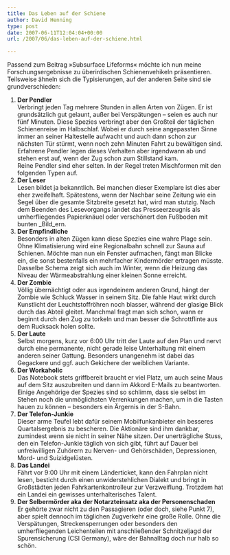 ```yaml
---
title: Das Leben auf der Schiene
author: David Henning
type: post
date: 2007-06-11T12:04:04+00:00
url: /2007/06/das-leben-auf-der-schiene.html

---
```

Passend zum Beitrag »Subsurface Lifeforms« möchte ich nun meine Forschungsergebnisse zu überirdischen Schienenvehikeln präsentieren. Teilsweise ähneln sich die Typisierungen, auf der anderen Seite sind sie grundverschieden:

  1. **Der Pendler**  
    Verbringt jeden Tag mehrere Stunden in allen Arten von Zügen. Er ist grundsätzlich gut gelaunt, außer bei Verspätungen &#8211; seien es auch nur fünf Minuten. Diese Spezies verbringt aber den Großteil der täglichen Schienenreise im Halbschlaf. Wobei er durch seine angepassten Sinne immer an seiner Haltestelle aufwacht und auch dann schon zur nächsten Tür stürmt, wenn noch zehn Minuten Fahrt zu bewältigen sind. Erfahrene Pendler legen dieses Verhalten aber irgendwann ab und stehen erst auf, wenn der Zug schon zum Stillstand kam.  
    Reine Pendler sind eher selten. In der Regel treten Mischformen mit den folgenden Typen auf.
  2. **Der Leser**  
    Lesen bildet ja bekanntlich. Bei manchen dieser Exemplare ist dies aber eher zweifelhaft. Spätestens, wenn der Nachbar seine Zeitung wie ein Segel über die gesamte Sitzbreite gesetzt hat, wird man stutzig. Nach dem Beenden des Lesevorgangs landet das Presseerzeugnis als umherfliegendes Papierknäuel oder verschönert den Fußboden mit bunten _Bild_ern.
  3. **Der Empfindliche**  
    Besonders in alten Zügen kann diese Spezies eine wahre Plage sein. Ohne Klimatisierung wird eine Regionalbahn schnell zur Sauna auf Schienen. Möchte man nun ein Fenster aufmachen, fängt man Blicke ein, die sonst bestenfalls ein mehrfacher Kindermörder ertragen müsste.  
    Dasselbe Schema zeigt sich auch im Winter, wenn die Heizung das Niveau der Wärmeabstrahlung einer kleinen Sonne erreicht.
  4. **Der Zombie**  
    Völlig übernächtigt oder aus irgendeinem anderen Grund, hängt der Zombie wie Schluck Wasser in seinem Sitz. Die fahle Haut wirkt durch Kunstlicht der Leuchtstoffröhren noch blasser, während der glasige Blick durch das Abteil gleitet. Manchmal fragt man sich schon, wann er beginnt durch den Zug zu torkeln und man besser die Schrottflinte aus dem Rucksack holen sollte.
  5. **Der Laute**  
    Selbst morgens, kurz vor 6:00 Uhr tritt der Laute auf den Plan und nervt durch eine permanente, nicht gerade leise Unterhaltung mit einem anderen seiner Gattung. Besonders unangenehm ist dabei das Gegackere und ggf. auch Gekichere der weiblichen Variante. 
  6. **Der Workaholic**  
    Das Notebook stets griffbereit braucht er viel Platz, um auch seine Maus auf dem Sitz auszubreiten und dann im Akkord E-Mails zu beantworten. Einige Angehörige der Spezies sind so schlimm, dass sie selbst im Stehen noch die unmöglichsten Verrenkungen machen, um in die Tasten hauen zu können &#8211; besonders ein Ärgernis in der S-Bahn.
  7. **Der Telefon-Junkie**  
    Dieser arme Teufel lebt dafür seinem Mobilfunkanbieter ein besseres Quartalsergebnis zu bescheren. Die Aktionäre sind ihm dankbar, zumindest wenn sie nicht in seiner Nähe sitzen. Der unerträgliche Stuss, den ein Telefon-Junkie täglich von sich gibt, führt auf Dauer bei unfreiwilligen Zuhörern zu Nerven- und Gehörschäden, Depressionen, Mord- und Suizidgelüsten.
  8. **Das Landei**  
    Fährt vor 9:00 Uhr mit einem Länderticket, kann den Fahrplan nicht lesen, besticht durch einen unwiderstehlichen Dialekt und bringt in Großstädten jeden Fahrkartenkontrolleur zur Verzweiflung. Trotzdem hat ein Landei ein gewisses unterhalterisches Talent.
  9. **Der Selbermörder aka der Notarzteinsatz aka der Personenschaden**  
    Er gehörte zwar nicht zu den Passagieren (oder doch, siehe Punkt 7), aber spielt dennoch im täglichen Zugverkehr eine große Rolle. Ohne die Verspätungen, Streckensperrungen oder besonders den umherfliegenden Leichenteilen mit anschließender Schnitzeljagd der Spurensicherung (CSI Germany), wäre der Bahnalltag doch nur halb so schön.